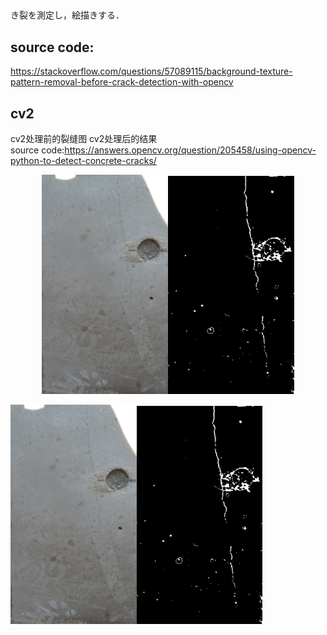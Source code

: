 ##
き裂を測定し，絵描きする．


## source code:
https://stackoverflow.com/questions/57089115/background-texture-pattern-removal-before-crack-detection-with-opencv

## cv2
cv2处理前的裂缝图
cv2处理后的结果  
source code:https://answers.opencv.org/question/205458/using-opencv-python-to-detect-concrete-cracks/

<center class="half"><img src="fig/rr2.png"width="40%"/><img src="fig/result.png" width="40%"/></center>

<p float="center">
  <img src="fig/rr2.png"width="40%"/><img src="fig/result.png" width="40%"/>
</p>
